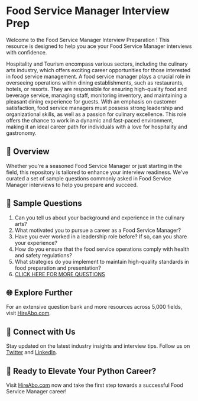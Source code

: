 # Food Service Manager Interview Prep

Welcome to the Food Service Manager Interview Preparation ! This resource is designed to help you ace your Food Service Manager interviews with confidence.

Hospitality and Tourism encompass various sectors, including the culinary arts industry, which offers exciting career opportunities for those interested in food service management. A food service manager plays a crucial role in overseeing operations within dining establishments, such as restaurants, hotels, or resorts. They are responsible for ensuring high-quality food and beverage service, managing staff, monitoring inventory, and maintaining a pleasant dining experience for guests. With an emphasis on customer satisfaction, food service managers must possess strong leadership and organizational skills, as well as a passion for culinary excellence. This role offers the chance to work in a dynamic and fast-paced environment, making it an ideal career path for individuals with a love for hospitality and gastronomy.

## 🚀 Overview

Whether you're a seasoned Food Service Manager or just starting in the field, this repository is tailored to enhance your interview readiness. We've curated a set of sample questions commonly asked in Food Service Manager interviews to help you prepare and succeed.

## 📝 Sample Questions

1. Can you tell us about your background and experience in the culinary arts?
2. What motivated you to pursue a career as a Food Service Manager?
3. Have you ever worked in a leadership role before? If so, can you share your experience?
4. How do you ensure that the food service operations comply with health and safety regulations?
5. What strategies do you implement to maintain high-quality standards in food preparation and presentation?
6. [CLICK HERE FOR MORE QUESTIONS](https://hireabo.com/job/11_2_4/Food%20Service%20Manager)

## 🌐 Explore Further

For an extensive question bank and more resources across 5,000 fields, visit [HireAbo.com](https://www.hireabo.com).

## 📱 Connect with Us

Stay updated on the latest industry insights and interview tips. Follow us on [Twitter](https://twitter.com/hireabo) and [LinkedIn](https://www.linkedin.com/in/hire-abo-3609972a8/).

## 🚀 Ready to Elevate Your Python Career?

Visit [HireAbo.com](https://www.hireabo.com) now and take the first step towards a successful Food Service Manager career!